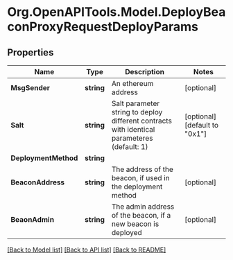 # Org.OpenAPITools.Model.DeployBeaconProxyRequestDeployParams

## Properties

Name | Type | Description | Notes
------------ | ------------- | ------------- | -------------
**MsgSender** | **string** | An ethereum address | [optional] 
**Salt** | **string** | Salt parameter string to deploy different contracts with identical parameteres (default: 1) | [optional] [default to "0x1"]
**DeploymentMethod** | **string** |  | 
**BeaconAddress** | **string** | The address of the beacon, if used in the deployment method | [optional] 
**BeaonAdmin** | **string** | The admin address of the beacon, if a new beacon is deployed | [optional] 

[[Back to Model list]](../README.md#documentation-for-models) [[Back to API list]](../README.md#documentation-for-api-endpoints) [[Back to README]](../README.md)

